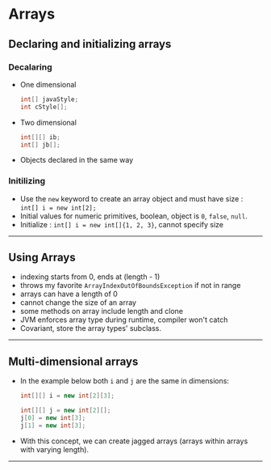 # Arrays

## Declaring and initializing arrays

### Decalaring

- One dimensional

    ```java
    int[] javaStyle;
    int cStyle[]; 
    ```

- Two dimensional

    ```java
    int[][] ib; 
    int[] jb[]; 
    ```

- Objects declared in the same way

### Initilizing

- Use the ``` new ``` keyword to create an array object and must have size : ``` int[] i = new int[2]; ```
- Initial values for numeric primitives, boolean, object is ```0```, ```false```, ```null```.
- Initialize : ```int[] i = new int[]{1, 2, 3}```, cannot specify size

---

## Using Arrays

- indexing starts from 0, ends at (length - 1)
- throws my favorite ```ArrayIndexOutOfBoundsException``` if not in range
- arrays can have a length of 0
- cannot change the size of an array
- some methods on array include length and clone
- JVM enforces array type during runtime, compiler won't catch
- Covariant, store the array types' subclass.

---

## Multi-dimensional arrays

- In the example below both ```i``` and ```j``` are the same in dimensions:

    ```java
    int[][] i = new int[2][3];
    
    int[][] j = new int[2][];
    j[0] = new int[3];
    j[1] = new int[3];
    ```

- With this concept, we can create jagged arrays (arrays within arrays with varying length).

---
